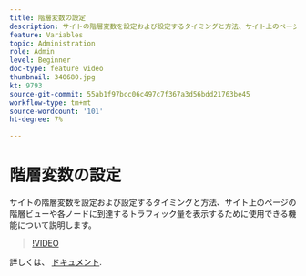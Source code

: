 ```yaml
---
title: 階層変数の設定
description: サイトの階層変数を設定および設定するタイミングと方法、サイト上のページの階層ビューや各ノードに到達するトラフィック量を表示するために使用できる機能について説明します。
feature: Variables
topic: Administration
role: Admin
level: Beginner
doc-type: feature video
thumbnail: 340680.jpg
kt: 9793
source-git-commit: 55ab1f97bcc06c497c7f367a3d56bdd21763be45
workflow-type: tm+mt
source-wordcount: '101'
ht-degree: 7%

---
```



# 階層変数の設定

サイトの階層変数を設定および設定するタイミングと方法、サイト上のページの階層ビューや各ノードに到達するトラフィック量を表示するために使用できる機能について説明します。

>[!VIDEO](https://video.tv.adobe.com/v/340680/?quality=12&learn=on)

詳しくは、 [ドキュメント](https://experienceleague.adobe.com/docs/analytics/implementation/vars/page-vars/hier.html?lang=ja).
